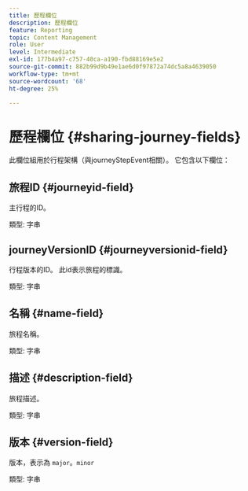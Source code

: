 ```yaml
---
title: 歷程欄位
description: 歷程欄位
feature: Reporting
topic: Content Management
role: User
level: Intermediate
exl-id: 177b4a97-c757-40ca-a190-fbd88169e5e2
source-git-commit: 882b99d9b49e1ae6d0f97872a74dc5a8a4639050
workflow-type: tm+mt
source-wordcount: '68'
ht-degree: 25%

---
```


# 歷程欄位 {#sharing-journey-fields}

此欄位組用於行程架構（與journeyStepEvent相關）。 它包含以下欄位：

## 旅程ID {#journeyid-field}

主行程的ID。

類型: 字串

## journeyVersionID {#journeyversionid-field}

行程版本的ID。 此id表示旅程的標識。

類型: 字串

## 名稱 {#name-field}

旅程名稱。

類型: 字串

## 描述 {#description-field}

旅程描述。

類型: 字串

## 版本 {#version-field}

版本，表示為 `major`。`minor`

類型: 字串
